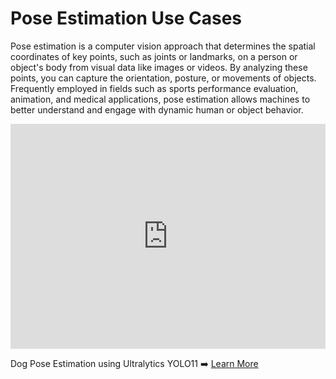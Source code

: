# Pose Estimation Use Cases

Pose estimation is a computer vision approach that determines the spatial coordinates of key points, such as joints or landmarks, on a person or object's body from visual data like images or videos. By analyzing these points, you can capture the orientation, posture, or movements of objects. Frequently employed in fields such as sports performance evaluation, animation, and medical applications, pose estimation allows machines to better understand and engage with dynamic human or object behavior.

<div class="video-section">
  <div class="video-card">
    <iframe width="100%" height="360" src="https://www.youtube.com/embed/PmiWQgdTAuA" title="YouTube video player" frameborder="0" allow="accelerometer; autoplay; clipboard-write; encrypted-media; gyroscope; picture-in-picture" allowfullscreen></iframe>
    <p>Dog Pose Estimation using Ultralytics YOLO11 ➡️ <a href="https://www.youtube.com/embed/PmiWQgdTAuA" target="_blank">Learn More</a></p>
  </div>
</div>
